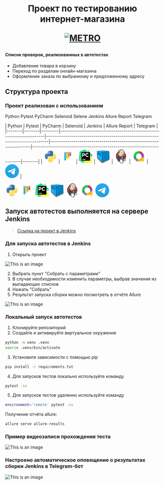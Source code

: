 <h1 align="center">Проект по тестированию интернет-магазина 
<p align="center">
<a href="https://online.metro-cc.ru/" target="_blank">
<img src="https://upload.wikimedia.org/wikipedia/commons/5/53/Logo_METRO.svg" 
alt="METRO" width="256" height="128"> </a> 
</p> </h1>

#### Список проверок, реализованных в автотестах
- Добавление товара в корзину
- Переход по разделам онлайн-магазина
- Оформление заказа по выбранному и предложенному адресу

## Структура проекта

### Проект реализован с использованием
Python Pytest PyCharm Selenoid Selene Jenkins Allure Report Telegram 

| Python | Pytest | PyCharm | Selenoid                                                             | Jenkins                                                            | Allure Report                                                          | Telegram |
|--------|--------|---------|----------------------------------------------------------------------|-------------------------------------------------------------------------------|--------------------------------------------------------------------|------------------------------------------------------------------------|--------|
| <img src="/Images/python-original.svg" alt="Python" width="45" height="45"> | <img src="/Images/pytest-original.svg" alt="Pytest" width="45" height="45"> | <img src="/Images/PyCharm_Icon.svg" alt="Pycharm" width="45" height="45"> | <img src="/Images/selenoid.png" alt="Selene" width="45" height="45"> | <img src="/Images/jenkins-original.svg" alt="Jenkins" width="45" height="45"> | <img src="/Images/allure.png" alt="Allure" width="45" height="45"> | <img src="/Images/telegram.svg" alt="Telegram" width="45" height="45"> |

<p align="left">
<img src="/Images/python-original.svg" alt="Python" width="45" height="45">
<img src="/Images/pytest-original.svg" alt="Pytest" width="45" height="45">
<img src="/Images/PyCharm_Icon.svg" alt="Pycharm" width="45" height="45">
<img src="/Images/selenoid.png" alt="Selene" width="45" height="45">
<img src="/Images/jenkins-original.svg" alt="Jenkins" width="45" height="45">
<img src="/Images/allure.png" alt="Allure" width="45" height="45">
<img src="/Images/telegram.svg" alt="Telegram" width="45" height="45">
</p>

## Запуск автотестов выполняется на сервере Jenkins
> <a target="_blank" href="LINK">Ссылка на проект в Jenkins</a>

### Для запуска автотестов в Jenkins
1. Открыть проект

![This is an image](/Images/Screenshots/Jenkins_main.png)

2. Выбрать пункт "Собрать с параметрами"
3. В случае необходимости изменить параметры, выбрав значения из выпадающих списков
4. Нажать "Собрать"
5. Результат запуска сборки можно посмотреть в отчёте Allure

![This is an image](/Images/Screenshots/allure_report.png)

### Локальный запуск автотестов
1. Клонируйте репозиторий
2. Создайте и активируйте виртуальное окружение
  ```bash
  python -m venv .venv
  source .venv/bin/activate
  ```
3. Установите зависимости с помощью pip
  ```bash
  pip install -r requirements.txt
  ```
4. Для запусков тестов локально используйте команду 
  ```bash
  pytest -sv
  ```
5. Для запусков тестов удаленно используйте команду 
  ```bash
  environment='remote' pytest -sv
  ```

Получение отчёта allure:
```bash
allure serve allure-results
``` 

### Пример видеозаписи прохождения теста
![This is an image](/Images/Screenshots/test_gif.gif)

### Настроено автоматическое оповещение о результатах сборки Jenkins в Telegram-бот
![This is an image](/Images/Screenshots/bot.png)
